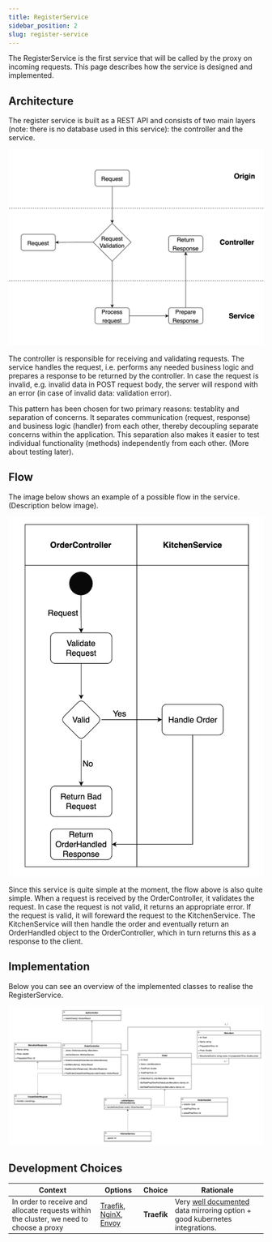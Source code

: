 ```yaml
---
title: RegisterService
sidebar_position: 2
slug: register-service
---
```


The RegisterService is the first service that will be called by the proxy on incoming requests. This page describes how the service is designed and implemented.

## Architecture

The register service is built as a REST API and consists of two main layers (note: there is no database used in this service): the controller and the service.

![architecture schematic](./img/register-service-architecture.png)

The controller is responsible for receiving and validating requests. The service handles the request, i.e. performs any needed business logic and prepares a response to be returned by the controller.
In case the request is invalid, e.g. invalid data in POST request body, the server will respond with an error (in case of invalid data: validation error).

This pattern has been chosen for two primary reasons: testablity and separation of concerns. It separates communication (request, response) and business logic (handler) from each other, thereby decoupling separate concerns within the application. This separation also makes it easier to test individual functionality (methods) independently from each other. (More about testing later).

## Flow

The image below shows an example of a possible flow in the service. (Description below image).

![Swim lane](./img/register-service-swim-lane.png)

Since this service is quite simple at the moment, the flow above is also quite simple. When a request is received by the OrderController, it validates the request. In case the request is not valid, it returns an appropriate error. If the request is valid, it will foreward the request to the KitchenService. The KitchenService will then handle the order and eventually return an OrderHandled object to the OrderController, which in turn returns this as a response to the client.

## Implementation

Below you can see an overview of the implemented classes to realise the RegisterService.

![class diagram](./img/register-service-class-diagram.png)

## Development Choices

| Context                                                                                 | Options                                                                                             | Choice      | Rationale                                                                                                                                        |
| --------------------------------------------------------------------------------------- | --------------------------------------------------------------------------------------------------- | ----------- | ------------------------------------------------------------------------------------------------------------------------------------------------ |
| In order to receive and allocate requests within the cluster, we need to choose a proxy | [Traefik](https://traefik.io), [NginX](https://www.nginx.com/), [Envoy](https://www.envoyproxy.io/) | **Traefik** | Very [well documented](https://doc.traefik.io/traefik/routing/services/#mirroring-service) data mirroring option + good kubernetes integrations. |
